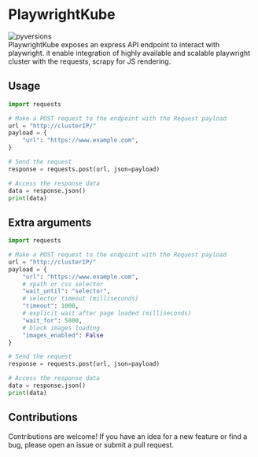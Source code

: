 # PlaywrightKube
![pyversions](https://img.shields.io/pypi/pyversions/scrapy-playwright.svg)<br>
PlaywrightKube exposes an express API endpoint to interact with playwright. it enable integration of highly available and scalable playwright cluster with the requests, scrapy for JS rendering.

## Usage 
```python
import requests

# Make a POST request to the endpoint with the Request payload
url = "http://clusterIP/"
payload = {
    "url": "https://www.example.com",
}

# Send the request
response = requests.post(url, json=payload)

# Access the response data
data = response.json()
print(data)

```
## Extra arguments 
```python
import requests

# Make a POST request to the endpoint with the Request payload
url = "http://clusterIP/"
payload = {
    "url": "https://www.example.com",
    # xpath or css selector
    "wait_until": "selector",
    # selector timeout (milliseconds)
    "timeout": 1000,
    # explicit wait after page loaded (milliseconds)
    "wait_for": 5000,
    # block images loading
    "images_enabled": False
}

# Send the request
response = requests.post(url, json=payload)

# Access the response data
data = response.json()
print(data)

```


## Contributions
Contributions are welcome! If you have an idea for a new feature or find a bug, please open an issue or submit a pull request.

